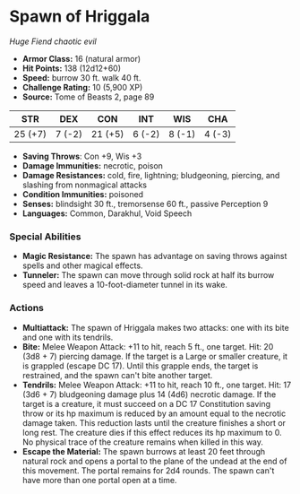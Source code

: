 # Spawn of Hriggala

*Huge* *Fiend* *chaotic evil*

- **Armor Class:** 16 (natural armor)
- **Hit Points:** 138 (12d12+60)
- **Speed:** burrow 30 ft. walk 40 ft.
- **Challenge Rating:** 10 (5,900 XP)
- **Source:** Tome of Beasts 2, page 89

| STR | DEX | CON | INT | WIS | CHA |
| --- | --- | --- | --- | --- | --- |
| 25 (+7) | 7 (-2) | 21 (+5) | 6 (-2) | 8 (-1) | 4 (-3) |

- **Saving Throws**: Con +9, Wis +3
- **Damage Immunities:** necrotic, poison
- **Damage Resistances:** cold, fire, lightning; bludgeoning, piercing, and slashing from nonmagical attacks
- **Condition Immunities:** poisoned
- **Senses:** blindsight 30 ft., tremorsense 60 ft., passive Perception 9
- **Languages:** Common, Darakhul, Void Speech

### Special Abilities

- **Magic Resistance:** The spawn has advantage on saving throws against spells and other magical effects.
- **Tunneler:** The spawn can move through solid rock at half its burrow speed and leaves a 10-foot-diameter tunnel in its wake.

### Actions

- **Multiattack:** The spawn of Hriggala makes two attacks: one with its bite and one with its tendrils.
- **Bite:** Melee Weapon Attack: +11 to hit, reach 5 ft., one target. Hit: 20 (3d8 + 7) piercing damage. If the target is a Large or smaller creature, it is grappled (escape DC 17). Until this grapple ends, the target is restrained, and the spawn can't bite another target.
- **Tendrils:** Melee Weapon Attack: +11 to hit, reach 10 ft., one target. Hit: 17 (3d6 + 7) bludgeoning damage plus 14 (4d6) necrotic damage. If the target is a creature, it must succeed on a DC 17 Constitution saving throw or its hp maximum is reduced by an amount equal to the necrotic damage taken. This reduction lasts until the creature finishes a short or long rest. The creature dies if this effect reduces its hp maximum to 0. No physical trace of the creature remains when killed in this way.
- **Escape the Material:** The spawn burrows at least 20 feet through natural rock and opens a portal to the plane of the undead at the end of this movement. The portal remains for 2d4 rounds. The spawn can't have more than one portal open at a time.



